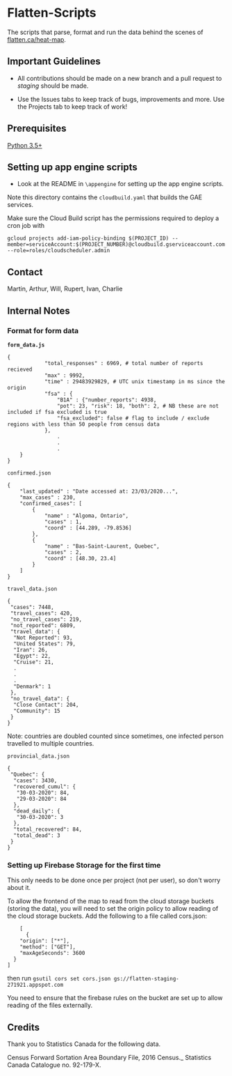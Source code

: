 # Flatten-Scripts
The scripts that parse, format and run the data behind the scenes of [flatten.ca/heat-map](flatten.ca/heat-map).

## Important Guidelines
- All contributions should be made on a new branch and a pull request to *staging* should be made.

- Use the Issues tabs to keep track of bugs, improvements and more. Use the Projects tab to keep track of work!

## Prerequisites
[Python 3.5+](https://www.python.org/)

## Setting up app engine scripts

- Look at the README in `\appengine` for setting up the app engine scripts.

Note this directory contains the `cloudbuild.yaml` that builds the GAE services.

Make sure the Cloud Build script has the permissions required to deploy a cron job with

`gcloud projects add-iam-policy-binding $(PROJECT_ID) --member=serviceAccount:$(PROJECT_NUMBER)@cloudbuild.gserviceaccount.com --role=roles/cloudscheduler.admin`

## Contact
Martin, Arthur, Will, Rupert, Ivan, Charlie

## Internal Notes

### Format for form data

**`form_data.js`**

```
{
            "total_responses" : 6969, # total number of reports recieved
            "max" : 9992,
            "time" : 29483929829, # UTC unix timestamp in ms since the origin
            "fsa" : {
                "B1A" : {"number_reports": 4938,
                "pot": 23, "risk": 18, "both": 2, # NB these are not included if fsa excluded is true
                "fsa_excluded": false # flag to include / exclude regions with less than 50 people from census data
            },
                .
                .
                .
    }
} 
```
`confirmed.json`

```
{
    "last_updated" : "Date accessed at: 23/03/2020...",
    "max_cases" : 230,
    "confirmed_cases": [
        {
            "name" : "Algoma, Ontario",
            "cases" : 1,
            "coord" : [44.289, -79.8536]
        },
        {
            "name" : "Bas-Saint-Laurent, Quebec",
            "cases" : 2,
            "coord" : [48.30, 23.4]
        }
    ]
}
```
`travel_data.json`
```
{
 "cases": 7448,
 "travel_cases": 420,
 "no_travel_cases": 219,
 "not_reported": 6809,
 "travel_data": {
  "Not Reported": 93,
  "United States": 79,
  "Iran": 26,
  "Egypt": 22,
  "Cruise": 21,
  .
  .
  .
  "Denmark": 1
 },
 "no_travel_data": {
  "Close Contact": 204,
  "Community": 15
 }
}
```
Note: countries are doubled counted since sometimes, one infected person travelled to multiple countries.

`provincial_data.json`
```
{
 "Quebec": {
  "cases": 3430,
  "recovered_cumul": {
   "30-03-2020": 84,
   "29-03-2020": 84
  },
  "dead_daily": {
   "30-03-2020": 3
  },
  "total_recovered": 84,
  "total_dead": 3
 }
}
```

### Setting up Firebase Storage for the first time

This only needs to be done once per project (not per user), so don't worry about it.

To allow the frontend of the map to read from the cloud storage buckets (storing the data), you will need to set the origin policy to allow reading of the cloud storage buckets. Add the following to a file called cors.json:
```
    [
      {
    "origin": ["*"],
    "method": ["GET"],
    "maxAgeSeconds": 3600
  }
]
```
then run 
```gsutil cors set cors.json gs://flatten-staging-271921.appspot.com```

You need to ensure that the firebase rules on the bucket are set up to allow reading of the files externally.

## Credits

Thank you to Statistics Canada for the following data.

Census Forward Sortation Area Boundary File, 2016 Census._ Statistics Canada Catalogue no. 92-179-X.

